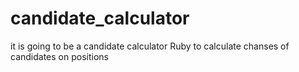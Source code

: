 # candidate_calculator
it is going to be a candidate calculator Ruby
to calculate chanses of candidates on positions 
